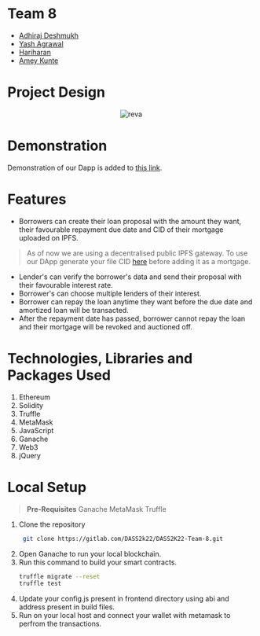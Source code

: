 # Team 8
- [Adhiraj Deshmukh](https://github.com/adhiraj2001)
- [Yash Agrawal](https://github.com/yash8589)
- [Hariharan](https://github.com/hashtaghari)
- [Amey Kunte](https://github.com/ameykunte)

# Project Design

<p align ="center">
<img src="https://i.ibb.co/z54hX1v/Untitled-Workspace.png" alt="reva" border="0">
</p>

# Demonstration 

Demonstration of our Dapp is added to [this link](https://drive.google.com/file/d/1Nl1A1M9tSSSCcvrRiWKAgZ-b1Ne3qDAM/view?usp=sharing).

<div id="features" />

<!-- GETTING STARTED -->
# Features

* Borrowers can create their loan proposal with the amount they want, their favourable repayment due date and CID of their mortgage uploaded on IPFS.
> As of now we are using a decentralised public IPFS gateway. To use our DApp generate your file CID [here](https://www.dreamlink.cloud/) before adding it as a mortgage.
* Lender's can verify the borrower's data and send their proposal with their favourable interest rate.
* Borrower's can choose multiple lenders of their interest.
* Borrower can repay the loan anytime they want before the due date and amortized loan will be transacted.
* After the repayment date has passed, borrower cannot repay the loan and their mortgage will be revoked and auctioned off.

<div id="technologies-used" />

# Technologies, Libraries and Packages Used

1. Ethereum
2. Solidity
3. Truffle
4. MetaMask
5. JavaScript
6. Ganache
7. Web3
8. jQuery


<div id="local-setup" />

# Local Setup

> **Pre-Requisites**
> Ganache 
> MetaMask
> Truffle
1. Clone the repository
   ```sh
    git clone https://gitlab.com/DASS2k22/DASS2K22-Team-8.git
    ```
2. Open Ganache to run your local blockchain.
3. Run this command to build your smart contracts.
    ```sh
    truffle migrate --reset
    truffle test
    ```
4. Update your config.js present in frontend directory using abi and address present in build files.
5. Run on your local host and connect your wallet with metamask to perfrom the transactions.